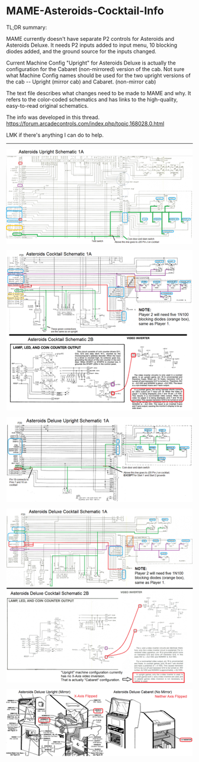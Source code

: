 # MAME-Asteroids-Cocktail-Info
TL;DR summary:

MAME currently doesn't have separate P2 controls for Asteroids and Asteroids Deluxe.  It needs P2 inputs added to input menu, 10 blocking diodes added, and the ground source for the inputs changed.

Current Machine Config "Upright" for Asteroids Deluxe is actually the configuration for the Cabaret (non-mirrored) version of the cab.  Not sure what Machine Config names should be used for the two upright versions of the cab -- Upright (mirror cab) and Cabaret. (non-mirror cab)

The text file describes what changes need to be made to MAME and why.  It refers to the color-coded schematics and has links to the high-quality, easy-to-read original schematics.

The info was developed in this thread.  https://forum.arcadecontrols.com/index.php/topic,168028.0.html

LMK if there's anything I can do to help.

----------------------------------------------------------------------

![Asteroids Upright Schematic](1-Asteroids-Upright-Schematic.png)

![Asteroids Cocktail Schematic](2-Asteroids-Cocktail-Schematic.png)

![Asteroids Deluxe Upright Schematic](3-Asteroids-Deluxe-Upright-Schematic.png)

![Asteroids Deluxe Cocktail Schematic](4-Asteroids-Deluxe-Cocktail-Schematic.png)

![Asteroids Deluxe Cabinets](5-Asteroids-Deluxe-Upright-(Mirror)-and-Cabaret-(No-Mirror).png)
